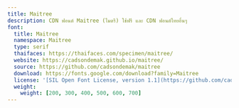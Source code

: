 ```yaml
---
title: Maitree
description: CDN ฟอนต์ Maitree (ไมตรี) ใช้ฟรี และ CDN ฟอนต์ไทยอื่นๆ
font:
  title: Maitree
  namespace: Maitree
  type: serif
  thaifaces: https://thaifaces.com/specimen/maitree/
  website: https://cadsondemak.github.io/maitree/
  source: https://github.com/cadsondemak/maitree
  download: https://fonts.google.com/download?family=Maitree
  license: '[SIL Open Font License, version 1.1](https://github.com/cadsondemak/maitree/blob/master/OFL.txt)'
  weight:
    weight: [200, 300, 400, 500, 600, 700]
---
```


<div></div>
